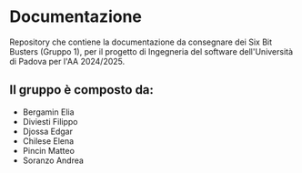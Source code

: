 # Documentazione
Repository che contiene la documentazione da consegnare dei Six Bit Busters (Gruppo 1), per il progetto di Ingegneria del software dell'Università di Padova per l'AA 2024/2025.
## Il gruppo è composto da:
- Bergamin Elia
- Diviesti Filippo
- Djossa Edgar
- Chilese Elena
- Pincin Matteo
- Soranzo Andrea
